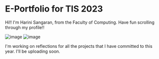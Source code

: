 # E-Portfolio for TIS 2023

Hi!! I'm Harini Sangaran, from the Faculty of Computing. Have fun scrolling through my profile!!

![image](https://github.com/harinisangaran/E-Portfolio-TIS-02_2023/assets/147630493/85f1954c-48a8-4f81-bbf7-31dc4c2d34a1)
![image](https://github.com/harinisangaran/E-Portfolio-TIS-02_2023/assets/147630493/a4e358c9-e694-4273-835d-3dba21f6a9e0)

I'm working on reflections for all the projects that I have committed to this year. I'll be uploading soon.
